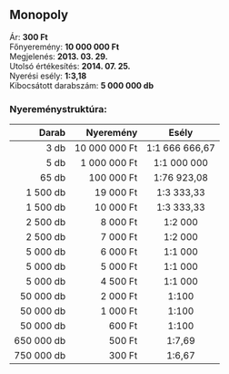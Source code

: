 ## Monopoly

Ár: **300 Ft**<br/>
Főnyeremény: **10 000 000 Ft**<br/>
Megjelenés: **2013. 03. 29.**<br/>
Utolsó értékesítés: **2014. 07. 25.**<br/>
Nyerési esély: **1:3,18**<br/>
Kibocsátott darabszám: **5 000 000 db**<br/>

### Nyereménystruktúra:
Darab|Nyeremény|Esély
---:|---:|:---:
3 db|10 000 000 Ft|1:1 666 666,67
5 db|1 000 000 Ft|1:1 000 000
65 db|100 000 Ft|1:76 923,08
1 500 db|19 000 Ft|1:3 333,33
1 500 db|10 000 Ft|1:3 333,33
2 500 db|8 000 Ft|1:2 000
2 500 db|7 000 Ft|1:2 000
5 000 db|6 000 Ft|1:1 000
5 000 db|5 000 Ft|1:1 000
5 000 db|4 500 Ft|1:1 000
50 000 db|2 000 Ft|1:100
50 000 db|1 000 Ft|1:100
50 000 db|600 Ft|1:100
650 000 db|500 Ft|1:7,69
750 000 db|300 Ft|1:6,67
